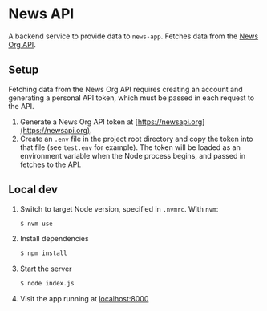 # News API

A backend service to provide data to `news-app`. Fetches data from the [News Org API](https://newsapi.org/).

## Setup

Fetching data from the News Org API requires creating an account and generating a personal API token, which must be passed in each request to the API.

 1. Generate a News Org API token at [https://newsapi.org](https://newsapi.org).
 1. Create an `.env` file in the project root directory and copy the token into that file (see `test.env` for example). The token will be loaded as an environment variable when the Node process begins, and passed in fetches to the API.

## Local dev

 1. Switch to target Node version, specified in `.nvmrc`. With `nvm`:

    ```sh
    $ nvm use
    ```
 
 1. Install dependencies

    ```sh
    $ npm install
    ```

 1. Start the server

    ```sh
    $ node index.js
    ```

 1. Visit the app running at [localhost:8000](http://localhost:8000)